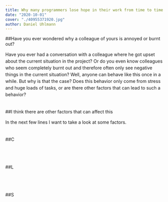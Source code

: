 ```yaml
---
title: Why many programmers lose hope in their work from time to time
date: "2020-10-01"
cover: "./40955371920.jpg"
author: Daniel Uhlmann
---
```


##Have you ever wondered why a colleague of yours is annoyed or burnt out?

<p style = "line-height: 1.5;">
Have you ever had a conversation with a colleague where he got upset about the current situation in the project? Or do you even know colleagues who seem completely burnt out and therefore often only see negative things in the current situation? Well, anyone can behave like this once in a while. But why is that the case? Does this behavior only come from stress and huge loads of tasks, or are there other factors that can lead to such a behavior? <br></br></p>

##I think there are other factors that can affect this

<p style = "line-height: 1.5;">
In the next few lines I want to take a look at some factors.
<br></br></p>

##C

<p style = "line-height: 1.5;">
<br></br></p>

##L

<p style = "line-height: 1.5;">
<br></br></p>

##S
